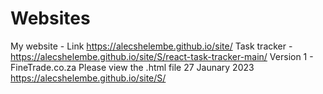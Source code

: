 #  Websites

My website - Link https://alecshelembe.github.io/site/
Task tracker - https://alecshelembe.github.io/site/S/react-task-tracker-main/
Version 1 - FineTrade.co.za Please view the .html file 27 Jaunary 2023 https://alecshelembe.github.io/site/S/
